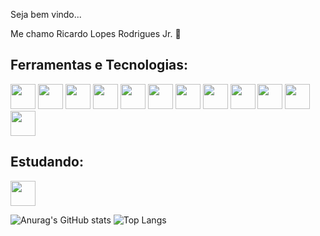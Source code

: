 Seja bem vindo...

Me chamo Ricardo Lopes Rodrigues Jr. :raising_hand:

## Ferramentas e Tecnologias:
<img src="https://cdn.jsdelivr.net/gh/devicons/devicon/icons/react/react-original.svg"  width="40" height="40" /> <img src="https://cdn.jsdelivr.net/gh/devicons/devicon/icons/angularjs/angularjs-original.svg" width="40" height="40" />
<img src="https://cdn.jsdelivr.net/gh/devicons/devicon/icons/nodejs/nodejs-original.svg" width="40" height="40"/> <img src="https://cdn.jsdelivr.net/gh/devicons/devicon/icons/html5/html5-original.svg" width="40" height="40"/>
<img src="https://cdn.jsdelivr.net/gh/devicons/devicon/icons/javascript/javascript-original.svg" width="40" height="40"/> <img src="https://cdn.jsdelivr.net/gh/devicons/devicon/icons/typescript/typescript-original.svg" width="40" height="40"/>
<img src="https://cdn.jsdelivr.net/gh/devicons/devicon/icons/jest/jest-plain.svg"  width="40" height="40"/> <img src="https://cdn.jsdelivr.net/gh/devicons/devicon/icons/storybook/storybook-original.svg" width="40" height="40"/>
<img src="https://cdn.jsdelivr.net/gh/devicons/devicon/icons/ionic/ionic-original.svg" width="40" height="40"/> <img src="https://cdn.jsdelivr.net/gh/devicons/devicon/icons/css3/css3-original.svg" width="40" height="40"/>
<img src="https://cdn.jsdelivr.net/gh/devicons/devicon/icons/git/git-original.svg" width="40" height="40"/> <img src="https://cdn.jsdelivr.net/gh/devicons/devicon/icons/jira/jira-original.svg" width="40" height="40"/>

## Estudando:
<img src="https://cdn.jsdelivr.net/gh/devicons/devicon/icons/vuejs/vuejs-original.svg" width="40" height="40"/>

![Anurag's GitHub stats](https://github-readme-stats.vercel.app/api?username=Rkadinho&show_icons=true&theme=dracula)
![Top Langs](https://github-readme-stats.vercel.app/api/top-langs/?username=Rkadinho&layout=compact&theme=dracula)
